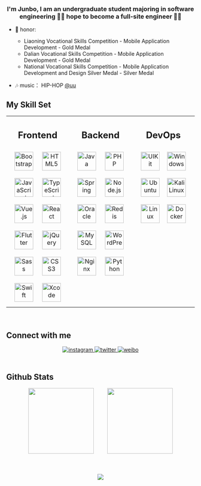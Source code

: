 ### <div align="center">I'm Junbo, I am an undergraduate student majoring in software engineering 🧑‍🎓 hope to become a full-site engineer 🧑‍💻</div>

- 🏅 honor:
    * Liaoning Vocational Skills Competition - Mobile Application Development - Gold Medal
    * Dalian Vocational Skills Competition - Mobile Application Development - Gold Medal
    * National Vocational Skills Competition - Mobile Application Development and Design Silver Medal - Silver Medal


- 🎶 music：
  HIP-HOP [@uu](https://music.163.com/#/user/home?id=608344210)
  <br/>

## My Skill Set

<table><tr>
<td valign="top" width="33%">

<div align="center"><h2>Frontend</h2></div>
<div align="center">
  <a href="https://getbootstrap.com/docs/3.4/javascript/" target="_blank" style="margin: 10px; display: inline-block;">
    <img src="https://profilinator.rishav.dev/skills-assets/bootstrap-plain.svg" alt="Bootstrap" height="50" />
  </a>
  <a href="https://en.wikipedia.org/wiki/HTML5" target="_blank" style="margin: 10px; display: inline-block;">
    <img src="https://profilinator.rishav.dev/skills-assets/html5-original-wordmark.svg" alt="HTML5" height="50" />
  </a>
  <a href="https://www.javascript.com/" target="_blank" style="margin: 10px; display: inline-block;">
    <img src="https://profilinator.rishav.dev/skills-assets/javascript-original.svg" alt="JavaScript" height="50" />
  </a>
  <a href="https://www.typescriptlang.org/" target="_blank" style="margin: 10px; display: inline-block;">
    <img src="https://profilinator.rishav.dev/skills-assets/typescript-original.svg" alt="TypeScript" height="50" />
  </a>
  <a href="https://vuejs.org/" target="_blank" style="margin: 10px; display: inline-block;">
    <img src="https://profilinator.rishav.dev/skills-assets/vuejs-original-wordmark.svg" alt="Vue.js" height="50" />
  </a>
  <a href="https://reactjs.org/" target="_blank" style="margin: 10px; display: inline-block;">
    <img src="https://profilinator.rishav.dev/skills-assets/react-original-wordmark.svg" alt="React" height="50" />
  </a>
  <a href="https://flutter.dev/" target="_blank" style="margin: 10px; display: inline-block;">
    <img src="https://profilinator.rishav.dev/skills-assets/flutterio-icon.svg" alt="Flutter" height="50" />
  </a>
  <a href="https://jquery.com/" target="_blank" style="margin: 10px; display: inline-block;">
    <img src="https://profilinator.rishav.dev/skills-assets/jquery.png" alt="jQuery" height="50" />
  </a>
  <a href="https://sass-lang.com/" target="_blank" style="margin: 10px; display: inline-block;">
    <img src="https://profilinator.rishav.dev/skills-assets/sass-original.svg" alt="Sass" height="50" />
  </a>
  <a href="https://www.w3schools.com/css/" target="_blank" style="margin: 10px; display: inline-block;">
    <img src="https://profilinator.rishav.dev/skills-assets/css3-original-wordmark.svg" alt="CSS3" height="50" />
  </a>
  <a href="https://developer.apple.com/swift/" target="_blank" style="margin: 10px; display: inline-block;">
    <img src="https://cdn.jsdelivr.net/gh/devicons/devicon/icons/swift/swift-original.svg" alt="Swift" height="50" />
  </a>
  <a href="https://developer.apple.com/xcode/" target="_blank" style="margin: 10px; display: inline-block;">
  <img src="https://cdn.jsdelivr.net/gh/devicons/devicon/icons/xcode/xcode-original.svg" alt="Xcode" height="50" />
</a>
</div>

</td>
<td valign="top" width="33%">

<div align="center"><h2>Backend</h2></div>

<div align="center">  
<a href="https://www.java.com/" target="_blank"><img style="margin: 10px" src="https://profilinator.rishav.dev/skills-assets/java-original-wordmark.svg" alt="Java" height="50" /></a>  
<a href="https://www.php.net/" target="_blank"><img style="margin: 10px" src="https://profilinator.rishav.dev/skills-assets/php-original.svg" alt="PHP" height="50" /></a>  
<a href="https://docs.spring.io/spring-framework/docs/3.0.x/reference/expressions.html#:~:text=The%20Spring%20Expression%20Language%20(SpEL,and%20basic%20string%20templating%20functionality." target="_blank"><img style="margin: 10px" src="https://profilinator.rishav.dev/skills-assets/springio-icon.svg" alt="Spring" height="50" /></a>  
<a href="https://nodejs.org/" target="_blank"><img style="margin: 10px" src="https://profilinator.rishav.dev/skills-assets/nodejs-original-wordmark.svg" alt="Node.js" height="50" /></a>  
<a href="https://www.oracle.com/in/index.html" target="_blank"><img style="margin: 10px" src="https://profilinator.rishav.dev/skills-assets/oracle-original.svg" alt="Oracle" height="50" /></a>  
<a href="https://redis.io/" target="_blank"><img style="margin: 10px" src="https://profilinator.rishav.dev/skills-assets/redis-original-wordmark.svg" alt="Redis" height="50" /></a>  
<a href="https://www.mysql.com/" target="_blank"><img style="margin: 10px" src="https://profilinator.rishav.dev/skills-assets/mysql-original-wordmark.svg" alt="MySQL" height="50" /></a>  
<a href="https://wordpress.com/" target="_blank"><img style="margin: 10px" src="https://profilinator.rishav.dev/skills-assets/wordpress.png" alt="WordPress" height="50" /></a>  
<a href="https://www.nginx.com/" target="_blank"><img style="margin: 10px" src="https://profilinator.rishav.dev/skills-assets/nginx-original.svg" alt="Nginx" height="50" /></a>  
<a href="https://www.python.org/" target="_blank"><img style="margin: 10px" src="https://profilinator.rishav.dev/skills-assets/python-original.svg" alt="Python" height="50" /></a>  
</div>

</td><td valign="top" width="33%">
  <div align="center"><h2>DevOps</h2></div>
  <div align="center" style="display: flex; flex-wrap: wrap; justify-content: center;">
    <a href="https://developer.apple.com/documentation/uikit" target="_blank" style="margin: 10px;">
      <img src="https://img.icons8.com/ios-filled/50/000000/mac-os.png" alt="UIKit" height="50" />
    </a>
    <a href="https://www.microsoft.com/windows/" target="_blank" style="margin: 10px;">
      <img src="https://cdn.jsdelivr.net/gh/devicons/devicon/icons/windows8/windows8-original.svg" alt="Windows" height="50" />
    </a>
    <a href="https://ubuntu.com/" target="_blank" style="margin: 10px;">
      <img src="https://cdn.jsdelivr.net/gh/devicons/devicon/icons/ubuntu/ubuntu-plain.svg" alt="Ubuntu" height="50" />
    </a>
    <a href="https://www.kali.org/" target="_blank" style="margin: 10px;">
      <img src="https://img.icons8.com/color/48/kali-linux.png" alt="Kali Linux" height="50" />
    </a>
    <a href="https://www.linux.org/" target="_blank" style="margin: 10px;">
      <img src="https://profilinator.rishav.dev/skills-assets/linux-original.svg" alt="Linux" height="50" />
    </a>  
    <a href="https://www.docker.com/" target="_blank" style="margin: 10px;">
      <img src="https://profilinator.rishav.dev/skills-assets/docker-original-wordmark.svg" alt="Docker" height="50" />
    </a>
  </div>
</td>
</tr></table>

<br/>  

## Connect with me

<div align="center">
<a href="https://instagram.com/uuo00_n" target="_blank">
  <img src="https://img.shields.io/badge/instagram-%23800080.svg?&style=for-the-badge&logo=instagram&logoColor=white" alt="instagram" style="margin-bottom: 5px;" />
</a>
<a href="https://twitter.com/uuo00_n" target="_blank">
  <img src="https://img.shields.io/badge/x-%23000000.svg?&style=for-the-badge&logo=x&logoColor=white" alt="twitter" style="margin-bottom: 5px;" />
</a>
<a href="https://weibo.com/u/6118542203" target="_blank">
  <img src="https://img.shields.io/badge/weibo-%23e6162d.svg?&style=for-the-badge&logo=weibo&logoColor=white" alt="weibo" style="margin-bottom: 5px;" />
</a>

</div>  


<br/>  

## Github Stats

<div align="center">
    <span>&emsp;&emsp;</span>
    <img height="175px" src="https://github-readme-stats.vercel.app/api?username=uuo00n&count_private=true&show_icons=true" />
    <span>&emsp;&emsp;</span>
    <img height="175px" src="https://github-readme-stats.vercel.app/api/top-langs/?username=uuo00n&layout=compact&langs_count=8" />
    <span>&emsp;&emsp;</span>
</div>
<br/>  



<br/>  



<br/>  

<div align="center">
<img src="https://komarev.com/ghpvc/?username=uuo00n&&style=flat-square" align="center" />
</div>  


<br/>  





